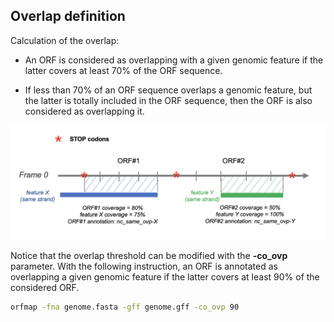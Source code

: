 ## Overlap definition

Calculation of the overlap:

* An ORF is considered as overlapping with a given genomic feature
  if the latter covers at least 70% of the ORF sequence.

* If less than 70% of an ORF sequence overlaps a genomic
   feature,
   but the latter is totally included in the ORF sequence, 
   then the ORF is also considered as overlapping it.

![Overlap definition](./img/mapping/orfmap_coverage.png)

Notice that the overlap threshold can be modified with the **-co_ovp**
parameter. With the following instruction, an ORF is annotated 
as overlapping a given genomic feature if the latter covers at least 
90% of the considered ORF.


``` bash
orfmap -fna genome.fasta -gff genome.gff -co_ovp 90 
```

